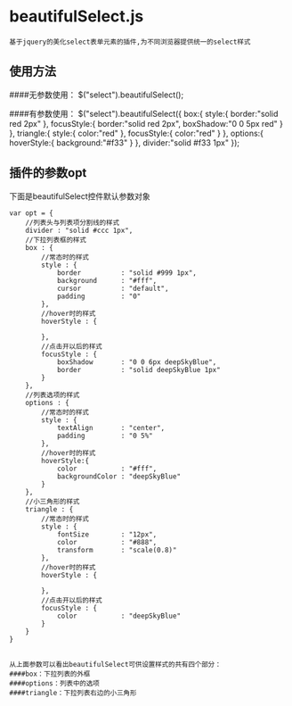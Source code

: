 beautifulSelect.js
===============
	基于jquery的美化select表单元素的插件,为不同浏览器提供统一的select样式



使用方法
--------------------
####无参数使用：
	$("select").beautifulSelect();

####有参数使用：
	$("select").beautifulSelect({
					box:{
						style:{
							border:"solid red 2px"
						},
						focusStyle:{
							border:"solid red 2px",
							boxShadow:"0 0 5px red"
						}
					},
					triangle:{
						style:{
							color:"red"
						},
						focusStyle:{
							color:"red"
						}
					},
					options:{
						hoverStyle:{
							background:"#f33"
						}
					},
					divider:"solid #f33 1px"
				});
	


插件的参数opt
--------------
下面是beautifulSelect控件默认参数对象

	var opt = {
		//列表头与列表项分割线的样式
		divider : "solid #ccc 1px",
		//下拉列表框的样式
		box : {
			//常态时的样式
			style : {
				border          : "solid #999 1px",
				background      : "#fff",
				cursor          : "default",
				padding         : "0"
			},
			//hover时的样式
			hoverStyle : {
				
			},
			//点击开以后的样式
			focusStyle : {
				boxShadow       : "0 0 6px deepSkyBlue",
				border          : "solid deepSkyBlue 1px"
			}
		},
		//列表选项的样式
		options : {
			//常态时的样式
			style : {
				textAlign       : "center",
				padding         : "0 5%"
			},
			//hover时的样式
			hoverStyle:{
				color           : "#fff",
				backgroundColor : "deepSkyBlue"
			}
		},
		//小三角形的样式
		triangle : {
			//常态时的样式
			style : {
				fontSize        : "12px",
				color           : "#888",
				transform       : "scale(0.8)"
			},
			//hover时的样式
			hoverStyle : {
				
			},
			//点击开以后的样式
			focusStyle : {
				color           : "deepSkyBlue"
			}
		}
	}


	从上面参数可以看出beautifulSelect可供设置样式的共有四个部分：
	####box：下拉列表的外框
	####options：列表中的选项
	####triangle：下拉列表右边的小三角形
